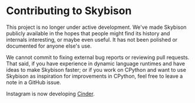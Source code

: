 # Contributing to Skybison

This project is no longer under active development. We've made Skybison
publicly available in the hopes that people might find its history and
internals interesting, or maybe even useful. It has not been polished or
documented for anyone else's use.

We cannot commit to fixing external bug reports or reviewing pull requests.
That said, if you have experience in dynamic language runtimes and have ideas
to make Skybison faster; or if you work on CPython and want to use Skybison as
inspiration for improvements in CPython, feel free to leave a note in a GitHub
issue.

Instagram is now developing
[Cinder](https://github.com/facebookincubator/cinder/).

